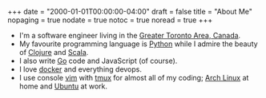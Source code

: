 +++
date = "2000-01-01T00:00:00-04:00"
draft = false
title = "About Me"
nopaging = true
nodate = true
notoc = true
noread = true
+++

* I'm a software engineer living in the [Greater Toronto Area, Canada](https://en.wikipedia.org/wiki/Vaughan).
* My favourite programming language is [Python](http://www.python.org) while I admire the beauty of [Clojure](http://clojure.org) and [Scala](http://scala-lang.org).
* I also write [Go](http://golang.org) code and JavaScript (of course).
* I love [docker](http://docker.io) and everything devops.
* I use console [vim](http://vim.org) with [tmux](https://tmux.github.io/) for almost all of my coding; [Arch Linux](http://archlinux.org) at home and [Ubuntu](http://ubuntu.com) at work.
